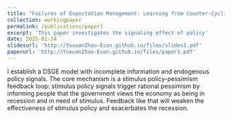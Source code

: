 ```yaml
---
title: "Failures of Expectation Management: Learning from Counter-Cyclical Signalling Policy"
collection: workingpaper
permalink: /publications/paper1
excerpt: 'This paper investigates the signaling effect of policy'
date: 2025-01-24
slidesurl: 'http://YuxuanZhao-Econ.github.io/files/slides1.pdf'
paperurl: 'http://YuxuanZhao-Econ.github.io/files/paper1.pdf'
---
```


I establish a DSGE model with incomplete information and endogenous policy signals. The core mechanism is a stimulus policy-pessimism feedback loop: stimulus policy signals trigger rational pessimism by informing people that the government views the economy as being in recession and in need of stimulus. Feedback like that will weaken the effectiveness of stimulus policy and exacerbates the recession.
